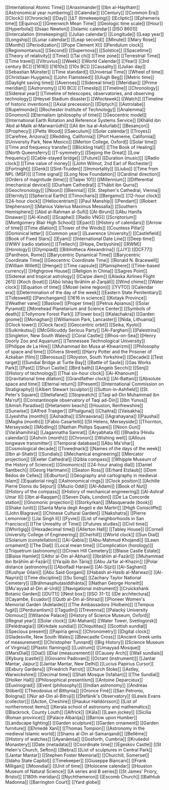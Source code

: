 [[International Atomic Time]]
[[Anaximander]]
[[Ibn al-Haytham]]
[[Astronomical year numbering]]
[[Calendar]]
[[Century]]
[[Common Era]]
[[Clock]]
[[Chronicle]]
[[Day]]
[[ΔT (timekeeping)]]
[[Ecliptic]]
[[Ephemeris time]]
[[Equinox]]
[[Greenwich Mean Time]]
[[Geologic time scale]]
[[Hour]]
[[Hyperbola]]
[[Isaac Newton]]
[[Islamic calendar]]
[[ISO 8601]]
[[Intercalation (timekeeping)]]
[[Julian calendar]]
[[Longitude]]
[[Leap year]]
[[Longship]]
[[Lunar calendar]]
[[Leap second]]
[[Minute]]
[[Mary Rose]]
[[Month]]
[[Periodization]]
[[Pope Clement XI]]
[[Pendulum clock]]
[[Regiomontanus]]
[[Second]]
[[Supernova]]
[[Solstice]]
[[Spacetime]]
[[Theory of relativity]]
[[Time]]
[[Tai chi]]
[[Time zone]]
[[Terrestrial Time]]
[[Time travel]]
[[Vitruvius]]
[[Week]]
[[World Calendar]]
[[Year]]
[[3rd century BC]]
[[1616]]
[[1610s]]
[[10s BC]]
[[Causality]]
[[Julian day]]
[[Sebastian Münster]]
[[Time standard]]
[[Universal Time]]
[[Wheel of time]]
[[Christiaan Huygens]]
[[John Flamsteed]]
[[Ulugh Beg]]
[[Metric time]]
[[Daylight saving time]]
[[Averroes]]
[[Sidereal time]]
[[Meridian]]
[[Prime meridian]]
[[Astronomy]]
[[10 BC]]
[[Timeslip]]
[[Timeline]]
[[Chronology]]
[[Sidereal year]]
[[Timeline of telescopes, observatories, and observing technology]]
[[Heysel Stadium disaster]]
[[Włocławek]]
[[Watch]]
[[Timeline of historic inventions]]
[[Axial precession]]
[[Diptych]]
[[Astrolabe]]
[[Rupelmonde]]
[[Rochester Institute of Technology]]
[[Analemma]]
[[Gnomon]]
[[Eternalism (philosophy of time)]]
[[Geocentric model]]
[[International Earth Rotation and Reference Systems Service]]
[[Khālid ibn ʿAbd al‐Malik al‐Marwarrūdhī]]
[[Ali ibn Isa al-Asturlabi]]
[[Besançon]]
[[Prophecy]]
[[Petts Wood]]
[[Saeculum]]
[[Solar calendar]]
[[Troyes]]
[[Carefree, Arizona]]
[[Redding, California]]
[[Port Hueneme, California]]
[[University Park, New Mexico]]
[[Merton College, Oxford]]
[[Solar time]]
[[Time and frequency transfer]]
[[Blickling Hall]]
[[The Book of Healing]]
[[North Queensferry]]
[[T-symmetry]]
[[Sejong the Great]]
[[Low frequency]]
[[Cable-stayed bridge]]
[[Future]]
[[Duration (music)]]
[[Radio clock]]
[[Time value of money]]
[[John Wilmot, 2nd Earl of Rochester]]
[[Fortnight]]
[[Genk]]
[[Sint-Truiden]]
[[Immortality]]
[[Liubo]]
[[Time from NPL (MSF)]]
[[Time signal]]
[[Long Now Foundation]]
[[Cardinal direction]]
[[Orders of magnitude (time)]]
[[Taipei 101]]
[[Millennium]]
[[Differential (mechanical device)]]
[[Durham Cathedral]]
[[Thābit ibn Qurra]]
[[Geochronology]]
[[Noon]]
[[Biennial]]
[[St. Stephen's Cathedral, Vienna]]
[[Eternity]]
[[Spherical Earth]]
[[Timocharis]]
[[Bergamo]]
[[12-hour clock]]
[[24-hour clock]]
[[Heliocentrism]]
[[Paul Manship]]
[[Pendant]]
[[Robert Stephenson]]
[[Manius Valerius Maximus Messalla]]
[[Southern Hemisphere]]
[[Abd al-Rahman al-Sufi]]
[[Al-Biruni]]
[[Abu Hanifa Dinawari]]
[[Al-Kindi]]
[[Scaphe]]
[[Radio VNG]]
[[Scriptorium]]
[[Montgomery Blair High School]]
[[Epact]]
[[History of calendars]]
[[Arrow of time]]
[[Time dilation]]
[[Tower of the Winds]]
[[Countess Pillar]]
[[Dominical letter]]
[[Common year]]
[[Lawrence University]]
[[Castlefield]]
[[Book of Fixed Stars]]
[[Eyam]]
[[International Date Line]]
[[Deep time]]
[[WWV (radio station)]]
[[Trellech]]
[[Hope, Derbyshire]]
[[RWM]]
[[Horology]]
[[Olympiad]]
[[Bibliotheca Alexandrina]]
[[JJY]]
[[DCF77]]
[[Pantheon, Rome]]
[[Barycentric Dynamical Time]]
[[Barycentric Coordinate Time]]
[[Geocentric Coordinate Time]]
[[Ronald N. Bracewell]]
[[William Willett]]
[[Henge]]
[[Time capsule]]
[[Planisphere]]
[[Time-based currency]]
[[Highgrove House]]
[[Religion in China]]
[[Sagres Point]]
[[Sidereal and tropical astrology]]
[[Carpe diem]]
[[Alaska Airlines Flight 261]]
[[Koch (boat)]]
[[Abū Isḥāq Ibrāhīm al-Zarqālī]]
[[Wind chime]]
[[Water clock]]
[[Equation of time]]
[[Mosel (wine region)]]
[[YVTO]]
[[Calendar era]]
[[Determination of the day of the week]]
[[Eastern State Penitentiary]]
[[Tideswell]]
[[Panchangam]]
[[1616 in science]]
[[Kotayk Province]]
[[Weather vane]]
[[Baslow]]
[[Proper time]]
[[Petrus Apianus]]
[[Solar Pyramid]]
[[Morehead Planetarium and Science Center]]
[[Symbols of death]]
[[Tollymore Forest Park]]
[[Flower box]]
[[Kalachakra]]
[[Garden gnome]]
[[Monaghan]]
[[Williamson Park, Lancaster]]
[[Nida, Lithuania]]
[[Clock tower]]
[[Clock face]]
[[Geocentric orbit]]
[[Seika, Kyoto]]
[[Suikinkutsu]]
[[McGillicuddy Serious Party]]
[[Al-Farghani]]
[[Palestrina]]
[[Singleton, New South Wales]]
[[Coral Castle]]
[[Rhos-on-Sea]]
[[Henry Doorly Zoo and Aquarium]]
[[Tennessee Technological University]]
[[Philippe de La Hire]]
[[Muhammad ibn Musa al-Khwarizmi]]
[[Philosophy of space and time]]
[[Olvera Street]]
[[Harry Potter and the Prisoner of Azkaban (film)]]
[[Berossus]]
[[Royston, South Yorkshire]]
[[Decade]]
[[Test target]]
[[Sundial Bridge at Turtle Bay]]
[[Battle of Saule]]
[[Gas Works Park]]
[[Past]]
[[Shuri Castle]]
[[Bird bath]]
[[Angelo Secchi]]
[[Senj]]
[[History of technology]]
[[Thai six-hour clock]]
[[Ai-Khanoum]]
[[Gravitational time dilation]]
[[Grandfather clock]]
[[Al-Battani]]
[[Absolute space and time]]
[[Eternal return]]
[[Present]]
[[International Commission on Stratigraphy]]
[[Albert Stewart (sculptor)]]
[[Sutton-in-Ashfield]]
[[St. Peter's Square]]
[[Stellafane]]
[[Stopwatch]]
[[Taqi ad-Din Muhammad ibn Ma'ruf]]
[[Constantinople observatory of Taqi ad-Din]]
[[Ibn Yunus]]
[[Amish Paradise]]
[[Hietaniemi beach]]
[[Houston, Renfrewshire]]
[[Sunwise]]
[[Alfred Traeger]]
[[Phalguna]]
[[Chaitra]]
[[Vaisakha]]
[[Jyeshtha (month)]]
[[Ashadha]]
[[Shraavana]]
[[Agrahayana]]
[[Pausha]]
[[Magha (month)]]
[[Fabio Casartelli]]
[[St Helens, Merseyside]]
[[Thornton, Merseyside]]
[[Mödling]]
[[Nathan Phillips Square]]
[[Noon Gun]]
[[Varāhamihira]]
[[Jagannatha Samrat]]
[[Aryabhata II]]
[[Bhadra (Hindu calendar)]]
[[Ashvin (month)]]
[[Chronon]]
[[Wishing well]]
[[Allouis longwave transmitter]]
[[Temporal database]]
[[Abu Ma'shar]]
[[Cosmological decade]]
[[Towednack]]
[[Names of the days of the week]]
[[Ibn al-Shatir]]
[[Sundials]]
[[Mechanical engineering]]
[[Mercator projection]]
[[Exeter Cathedral]]
[[Qibla compass]]
[[Whipple Museum of the History of Science]]
[[Gnomonics]]
[[24-hour analog dial]]
[[Daniel Santbech]]
[[Georg Hartmann]]
[[Seaton Ross]]
[[Erhard Etzlaub]]
[[Dom Bédos de Celles]]
[[Edburton]]
[[Geography and cartography in medieval Islam]]
[[Equatorial ring]]
[[Astronomical rings]]
[[Clock position]]
[[Achille Pierre Dionis du Séjour]]
[[Muzio Oddi]]
[[Al-Adami]]
[[Book of Nut]]
[[History of the compass]]
[[History of mechanical engineering]]
[[Al-Ashraf Umar II]]
[[Ibn al‐Raqqam]]
[[Seven Dials, London]]
[[De La Concorde station]]
[[Gnomonic projection]]
[[Storkyrkan]]
[[Masquerade (book)]]
[[Shake (unit)]]
[[Santa Maria degli Angeli e dei Martiri]]
[[High Coniscliffe]]
[[John Blagrave]]
[[Chinese Cultural Garden]]
[[Nakshatra]]
[[Pierre Lemonnier]]
[[Jai Singh II]]
[[Fyvie]]
[[List of neighborhoods in San Francisco]]
[[The Unreality of Time]]
[[Futures studies]]
[[Civil time]]
[[Whirligig]]
[[Hexadecimal time]]
[[Allerton Hall]]
[[Tabley House]]
[[Cornell University College of Engineering]]
[[Cherhill]]
[[World clock]]
[[Sun Dial]]
[[Solarium (constellation)]]
[[Al-Qabisi]]
[[Abu-Mahmud Khojandi]]
[[Lawn ornament]]
[[The Dial]]
[[Local mean time]]
[[Complication (horology)]]
[[Triquetrum (astronomy)]]
[[Crown Hill Cemetery]]
[[Blaise Castle Estate]]
[[Blaise Hamlet]]
[[Athir al-Din al-Abhari]]
[[Ibrāhīm al-Fazārī]]
[[Muḥammad ibn Ibrāhīm al-Fazārī]]
[[Yaʿqūb ibn Ṭāriq]]
[[Abu Ja'far al-Khazin]]
[[Polar distance (astronomy)]]
[[Abolfadl Harawi]]
[[Al-Sijzi]]
[[Al-Saghani]]
[[Kushyar Gilani]]
[[Abu Said Gorgani]]
[[Habash al-Hasib al-Marwazi]]
[[Al-Nayrizi]]
[[Time discipline]]
[[Su Song]]
[[Zachary Taylor National Cemetery]]
[[Brāhmasphuṭasiddhānta]]
[[Nathan George Horwitt]]
[[Mu'ayyad al-Din al-Urdi]]
[[Navigational instrument]]
[[Cruickshank Botanic Garden]]
[[DUT1]]
[[Nest box]]
[[ISO 31-1]]
[[De architectura]]
[[Cayambe, Ecuador]]
[[Qutb al-Din al-Shirazi]]
[[Pioneer Women's Memorial Garden (Adelaide)]]
[[The Ambassadors (Holbein)]]
[[Tempus fugit]]
[[Perdurantism]]
[[Tagudin]]
[[Trevenna]]
[[Palacký University Olomouc]]
[[Wilanów Palace]]
[[History of Science Museum, Oxford]]
[[Regnal year]]
[[Solar clock]]
[[Al-Mahani]]
[[Water Tower, Svetlogorsk]]
[[Pelėdnagiai]]
[[Kirkdale sundial]]
[[Chiquititas]]
[[Scottish sundial]]
[[Specious present]]
[[Papiria gens]]
[[Chronometry]]
[[Digital clock]]
[[Gladesville, New South Wales]]
[[Bewcastle Cross]]
[[Ancient Greek units of measurement]]
[[Christopher Tunnard]]
[[Big History]]
[[Science Museum of Virginia]]
[[Plastic flamingo]]
[[Lustrum]]
[[Umayyad Mosque]]
[[MarsDial]]
[[Dial]]
[[Dial (measurement)]]
[[Causey Arch]]
[[Wall sundials]]
[[Kyburg (castle)]]
[[Giovanni Padovani]]
[[Octant (instrument)]]
[[Jantar Mantar, Jaipur]]
[[Jantar Mantar, New Delhi]]
[[Lucius Papirius Cursor]]
[[Exbury Gardens]]
[[Friedrich Parrot]]
[[Church Stoke]]
[[Astley, Warwickshire]]
[[Decimal time]]
[[Shah Mosque (Isfahan)]]
[[The Sundial]]
[[Holker Hall]]
[[Philosophical presentism]]
[[Antoine Deparcieux]]
[[Euxinograd]]
[[Event (philosophy)]]
[[Indian astronomy]]
[[Andreas Stöberl]]
[[Theodosius of Bithynia]]
[[Oronce Finé]]
[[San Petronio, Bologna]]
[[Nur ad-Din al-Bitruji]]
[[Štefánik's Observatory]]
[[Lewis Evans (collector)]]
[[Acton, Cheshire]]
[[Haukur Halldórsson]]
[[List of northernmost items]]
[[Kerala school of astronomy and mathematics]]
[[Blackrock, County Louth]]
[[Alfrick]]
[[Kāla]]
[[Lawn jockey]]
[[Sicilia (Roman province)]]
[[Palace Albanija]]
[[Barrow upon Humber]]
[[Landscape lighting]]
[[Garden sculpture]]
[[Garden ornament]]
[[Garden furniture]]
[[Ehmedê Xanî]]
[[Thomas Tompion]]
[[Astronomy in the medieval Islamic world]]
[[Shams al-Din al-Samarqandi]]
[[Bellême]]
[[History of watches]]
[[Ayanāṃśa]]
[[Gosforth, Cumbria]]
[[Krušedol Monastery]]
[[Date (metadata)]]
[[Coordinate time]]
[[Egeskov Castle]]
[[St Helen's Church, Sefton]]
[[Bebra]]
[[List of sculptures in Central Park]]
[[Jantar Mantar]]
[[Stephen Foster Memorial]]
[[Churchill, Somerset]]
[[Idaho State Capitol]]
[[Timekeeper]]
[[Giuseppe Biancani]]
[[Frank Milligan]]
[[Moondial]]
[[Unit of time]]
[[Holocene calendar]]
[[Houston Museum of Natural Science]]
[[A series and B series]]
[[St James' Priory, Bristol]]
[[180th meridian]]
[[Nychthemeron]]
[[Escomb Church]]
[[Bathtub Madonna]]
[[Barrington Court]]
[[Yard globe]]
